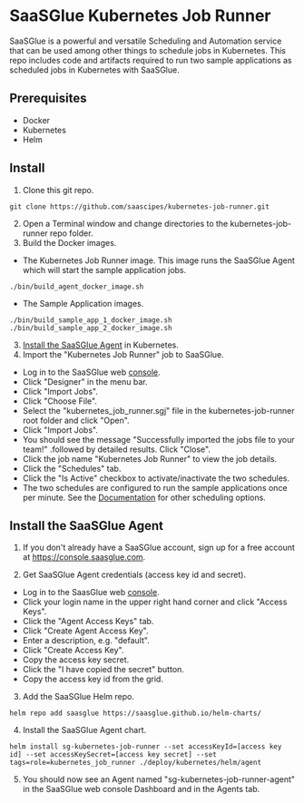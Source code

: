 # SaaSGlue Kubernetes Job Runner
SaaSGlue is a powerful and versatile Scheduling and Automation service that can be used among other things to schedule jobs in Kubernetes. This repo includes code and artifacts required to run two sample applications as scheduled jobs in Kubernetes with SaaSGlue.
<br />

## Prerequisites
- Docker
- Kubernetes
- Helm

## Install
1. Clone this git repo.
  ```
  git clone https://github.com/saascipes/kubernetes-job-runner.git
  ```
2. Open a Terminal window and change directories to the kubernetes-job-runner repo folder.
2. Build the Docker images.
  - The Kubernetes Job Runner image. This image runs the SaaSGlue Agent which will start the sample application jobs.
  ```
  ./bin/build_agent_docker_image.sh
  ```
  - The Sample Application images.
  ```
  ./bin/build_sample_app_1_docker_image.sh
  ./bin/build_sample_app_2_docker_image.sh
  ```
3. [Install the SaaSGlue Agent](#install-the-saasglue-agent) in Kubernetes.
4. Import the "Kubernetes Job Runner" job to SaaSGlue.
- Log in to the SaaSGlue web [console](https://console.saasglue.com).
- Click "Designer" in the menu bar.
- Click "Import Jobs".
- Click "Choose File".
- Select the "kubernetes_job_runner.sgj" file in the kubernetes-job-runner root folder and click "Open".
- Click "Import Jobs".
- You should see the message "Successfully imported the jobs file to your team!" .followed by detailed results. Click "Close".
- Click the job name "Kubernetes Job Runner" to view the job details.
- Click the "Schedules" tab.
- Click the "Is Active" checkbox to activate/inactivate the two schedules.
- The two schedules are configured to run the sample applications once per minute. See the [Documentation](#https://saasglue.com/docs#job-schedule) for other scheduling options.

## Install the SaaSGlue Agent
1. If you don't already have a SaaSGlue account, sign up for a free account at https://console.saasglue.com.

2. Get SaaSGlue Agent credentials (access key id and secret).
- Log in to the SaasGlue web [console](https://console.saasglue.com).
- Click your login name in the upper right hand corner and click "Access Keys".
- Click the "Agent Access Keys" tab.
- Click "Create Agent Access Key".
- Enter a description, e.g. "default".
- Click "Create Access Key".
- Copy the access key secret.
- Click the "I have copied the secret" button.
- Copy the access key id from the grid.
3. Add the SaaSGlue Helm repo.
  ```
  helm repo add saasglue https://saasglue.github.io/helm-charts/
  ```
4. Install the SaaSGlue Agent chart.
  ```
  helm install sg-kubernetes-job-runner --set accessKeyId=[access key id] --set accessKeySecret=[access key secret] --set tags=role=kubernetes_job_runner ./deploy/kubernetes/helm/agent
  ```
5. You should now see an Agent named "sg-kubernetes-job-runner-agent" in the SaaSGlue web console Dashboard and in the Agents tab.
